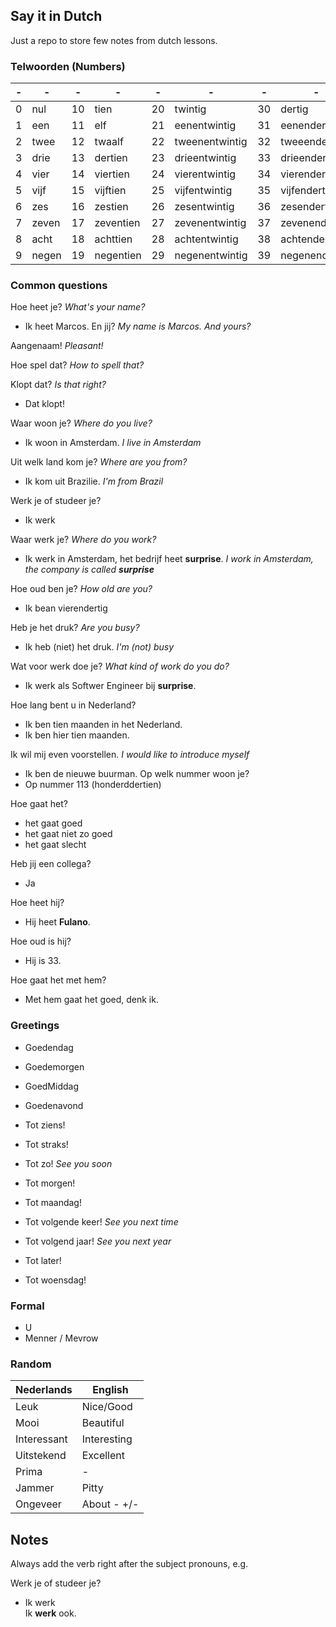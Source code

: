 Say it in Dutch
---
Just a repo to store few notes from dutch lessons.

### Telwoorden (Numbers)
| - | - | - | - | - | - | - | - | - | - | - | - |
|---|---|---|---|---|---|---|---|---|---|---|---|
| 0 |nul  | 10 |tien     | 20 |twintig       | 30 |dertig        | 40 |veertig       | 50   |vijftig             |
| 1 |een  | 11 |elf      | 21 |eenentwintig  | 31 |eenendertig   | 41 |eenenveertig  | 60   |zestig              |
| 2 |twee | 12 |twaalf   | 22 |tweenentwintig| 32 |tweeendertig  | 42 |tweeenveertig | 70   |zeventig            |
| 3 |drie | 13 |dertien  | 23 |drieentwintig | 33 |drieendertig  | 43 |drieenveertig | 80   |achttig             |
| 4 |vier | 14 |viertien | 24 |vierentwintig | 34 |vierendertig  | 44 |viereenveertig| 90   |negentig            |
| 5 |vijf | 15 |vijftien | 25 |vijfentwintig | 35 |vijfendertig  | 45 |vijfenveertig | 100  |honderd             |
| 6 |zes  | 16 |zestien  | 26 |zesentwintig  | 36 |zesendertig   | 46 |zesenveertig  | 113  |dertienhonderd      |
| 7 |zeven| 17 |zeventien| 27 |zevenentwintig| 37 |zevenendertirg| 47 |zevenenveertig| 152  |honderdtweeenvijftig|
| 8 |acht | 18 |achttien | 28 |achtentwintig | 38 |achtendertig  | 48 |achtenveertig | 200  |tweehonderd         |
| 9 |negen| 19 |negentien| 29 |negenentwintig| 39 |negenendertig | 49 |negenenveertig| 1000 |duizend             |

### Common questions

Hoe heet je? _What's your name?_
- Ik heet Marcos. En jij? _My name is Marcos. And yours?_

Aangenaam! _Pleasant!_

Hoe spel dat? _How to spell that?_

Klopt dat? _Is that right?_
- Dat klopt!

Waar woon je? _Where do you live?_
- Ik woon in Amsterdam. _I live in Amsterdam_

Uit welk land kom je? _Where are you from?_
- Ik kom uit Brazilie. _I'm from Brazil_

Werk je of studeer je?
- Ik werk

Waar werk je? _Where do you work?_
- Ik werk in Amsterdam, het bedrijf heet **surprise**. _I work in Amsterdam, the company is called **surprise**_

Hoe oud ben je? _How old are you?_
- Ik bean vierendertig

Heb je het druk? _Are you busy?_
- Ik heb (niet) het druk. _I'm (not) busy_

Wat voor werk doe je? _What kind of work do you do?_
- Ik werk als Softwer Engineer bij **surprise**.

Hoe lang bent u in Nederland?
- Ik ben tien maanden in het Nederland.
- Ik ben hier tien maanden.

Ik wil mij even voorstellen. _I would like to introduce myself_
- Ik ben de nieuwe buurman.
Op welk nummer woon je?
- Op nummer 113 (honderddertien)

Hoe gaat het?
- het gaat goed
- het gaat niet zo goed
- het gaat slecht

Heb jij een collega?
- Ja  

Hoe heet hij?  
- Hij heet **Fulano**.  

Hoe oud is hij?  
- Hij is 33.  

Hoe gaat het met hem?  
- Met hem gaat het goed, denk ik.  


### Greetings

 - Goedendag
 - Goedemorgen
 - GoedMiddag
 - Goedenavond
 
 - Tot ziens!
 - Tot straks!
 - Tot zo! _See you soon_
 - Tot morgen!
 - Tot maandag!
 - Tot volgende keer! _See you next time_
 - Tot volgend jaar! _See you next year_
 - Tot later!
 - Tot woensdag!
 
 ### Formal
 
  - U
  - Menner / Mevrow
  
### Random  

|Nederlands |English    |
|-----------|-----------|
|Leuk       |Nice/Good  |
|Mooi       |Beautiful  |
|Interessant|Interesting|
|Uitstekend |Excellent  |
|Prima      |     -     |
|Jammer     |Pitty      |
|Ongeveer   |About - +/-|

Notes
---
Always add the verb right after the subject pronouns, e.g.

Werk je of studeer je?
- Ik werk  
Ik **werk** ook.

